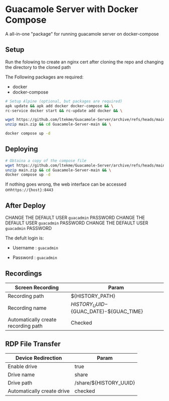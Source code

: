 # Guacamole Server with Docker Compose

A all-in-one "package" for running guacamole server on docker-compose

## Setup 

Run the folowing to create an nginx cert after cloning the repo and changing the directory to the cloned path

The Following packages are required:
- docker
- docker-compose

```sh
# Setup Alpine (optional, but packages are required)
apk update && apk add docker docker-compose && \
rc-service docker start && rc-update add docker && \

wget https://github.com/ltekme/Guacamole-Server/archive/refs/heads/main.zip && \
unzip main.zip && cd Guacamole-Server-main && \

docker compose up -d
```

## Deploying

```sh
# Obtaina a copy of the compose file
wget https://github.com/ltekme/Guacamole-Server/archive/refs/heads/main.zip && \
unzip main.zip && cd Guacamole-Server-main && \
docker compose up -d
```

If nothing goes wrong, the web interface can be accessed on`https://{host}:8443`

## After Deploy

CHANGE THE DEFAULT USER `guacadmin` PASSWORD
CHANGE THE DEFAULT USER `guacadmin` PASSWORD
CHANGE THE DEFAULT USER `guacadmin` PASSWORD

The defult login is:

- Username : `guacadmin`

- Password : `guacadmin`


## Recordings

| Screen Recording                    | Param                                     |
| ----------------------------------- | ----------------------------------------- |
| Recording path                      | ${HISTORY_PATH}                           |
| Recording name                      | ${HISTORY_UUID}-${GUAC_DATE}-${GUAC_TIME} |
| Automatically create recording path | Checked                                   |


## RDP File Transfer

| Device Redirection         | Param                  |
| -------------------------- | ---------------------- |
| Enable drive               | true                   |
| Drive name                 | share                  |
| Drive path                 | /share/${HISTORY_UUID} |
| Automatically create drive | checked                |

